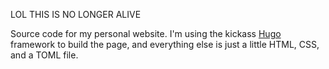 LOL THIS IS NO LONGER ALIVE

Source code for my personal website. I'm using the kickass [Hugo](http://gohugo.io) framework to build the page, and everything else is just a little HTML, CSS, and a TOML file.
